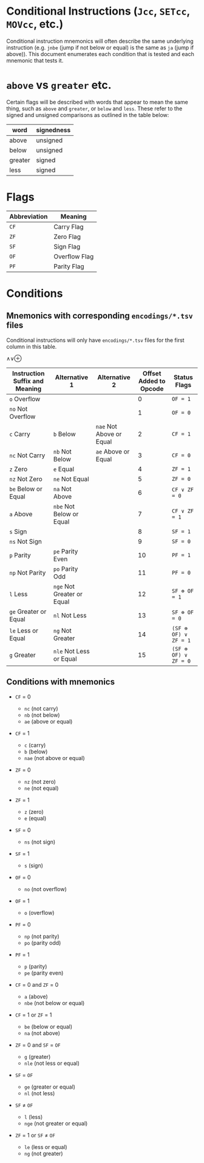 # Conditional Instructions (`Jcc`, `SETcc`, `MOVcc`, etc.)

Conditional instruction mnemonics will often describe the same underlying
instruction (e.g. `jnbe` (jump if not below or equal) is the same as `ja` (jump
if above)). This document enumerates each condition that is tested and each
mnemonic that tests it.

# `above` vs `greater` etc.
Certain flags will be described with words that appear to mean the same thing,
such as `above` and `greater`, or `below` and `less`. These refer to the signed
and unsigned comparisons as outlined in the table below:

| word    | signedness |
|---------|------------|
| above   | unsigned   |
| below   | unsigned   |
| greater | signed     |
| less    | signed     |

# Flags

| Abbreviation | Meaning       |
|--------------|---------------|
| `CF`         | Carry Flag    |
| `ZF`         | Zero Flag     |
| `SF`         | Sign Flag     |
| `OF`         | Overflow Flag |
| `PF`         | Parity Flag   |

# Conditions

## Mnemonics with corresponding `encodings/*.tsv` files

Conditional instructions will only have `encodings/*.tsv` files for the first column in this table.

∧∨⊕

| Instruction Suffix and Meaning | Alternative 1              | Alternative 2              | Offset Added to Opcode | Status Flags         |
| -----------------------------  | -------------------------  | -------------------------- | ---------------------- | -------------------- |
| `o`   Overflow                 |                            |                            | 0                      | `OF = 1`             |
| `no`  Not Overflow             |                            |                            | 1                      | `OF = 0`             |
| `c`   Carry                    | `b`   Below                | `nae` Not Above or Equal   | 2                      | `CF = 1`             |
| `nc`  Not Carry                | `nb`  Not Below            | `ae`  Above or Equal       | 3                      | `CF = 0`             |
| `z`   Zero                     | `e`   Equal                |                            | 4                      | `ZF = 1`             |
| `nz`  Not Zero                 | `ne`  Not Equal            |                            | 5                      | `ZF = 0`             |
| `be`  Below or Equal           | `na`  Not Above            |                            | 6                      | `CF ∨ ZF = 0`        |
| `a`   Above                    | `nbe` Not Below or Equal   |                            | 7                      | `CF ∨ ZF = 1`        |
| `s`   Sign                     |                            |                            | 8                      | `SF = 1`             |
| `ns`  Not Sign                 |                            |                            | 9                      | `SF = 0`             |
| `p`   Parity                   | `pe`  Parity Even          |                            | 10                     | `PF = 1`             |
| `np`  Not Parity               | `po`  Parity Odd           |                            | 11                     | `PF = 0`             |
| `l`   Less                     | `nge` Not Greater or Equal |                            | 12                     | `SF ⊕ OF = 1`        |
| `ge`  Greater or Equal         | `nl`  Not Less             |                            | 13                     | `SF ⊕ OF = 0`        |
| `le`  Less or Equal            | `ng`  Not Greater          |                            | 14                     | `(SF ⊕ OF) ∨ ZF = 1` |
| `g`   Greater                  | `nle` Not Less or Equal    |                            | 15                     | `(SF ⊕ OF) ∨ ZF = 0` |

## Conditions with mnemonics
 - `CF` = 0
   - `nc` (not carry)
   - `nb` (not below)
   - `ae` (above or equal)

 - `CF` = 1
   - `c` (carry)
   - `b` (below)
   - `nae` (not above or equal)

 - `ZF` = 0
   - `nz` (not zero)
   - `ne` (not equal)

 - `ZF` = 1
   - `z` (zero)
   - `e` (equal)

 - `SF` = 0
   - `ns` (not sign)

 - `SF` = 1
   - `s` (sign)

 - `OF` = 0
   - `no` (not overflow)

 - `OF` = 1
   - `o` (overflow)

 - `PF` = 0
   - `np` (not parity)
   - `po` (parity odd)

 - `PF` = 1
   - `p` (parity)
   - `pe` (parity even)

 - `CF` = 0 and `ZF` = 0
   - `a` (above)
   - `nbe` (not below or equal)

 - `CF` = 1 or `ZF` = 1
   - `be` (below or equal)
   - `na` (not above)

 - `ZF` = 0 and `SF` = `OF`
   - `g` (greater)
   - `nle` (not less or equal)

 - `SF` = `OF`
   - `ge` (greater or equal)
   - `nl` (not less)

 - `SF` ≠ `OF`
   - `l` (less)
   - `nge` (not greater or equal)

 - `ZF` = 1 or `SF` ≠ `OF`
   - `le` (less or equal)
   - `ng` (not greater)

